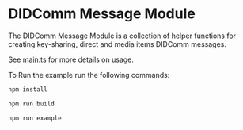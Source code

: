 # DIDComm Message Module

The DIDComm Message Module is a collection of helper functions for creating key-sharing, direct and media items DIDComm messages.

See [main.ts](./examples/main.ts) for more details on usage.

To Run the example run the following commands:

```bash
npm install
```

```bash
npm run build
```

```bash
npm run example
```

